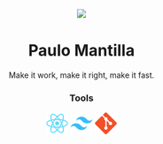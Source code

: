
<div align="center">
  <img src="https://media.giphy.com/media/v1.Y2lkPTc5MGI3NjExZTl5aDN1YjY4c2NzMTR5MzBzc2YxbHY0OHNoeGgzNDAya2dsZHlkNCZlcD12MV9pbnRlcm5hbF9naWZfYnlfaWQmY3Q9Zw/2IudUHdI075HL02Pkk/giphy.gif" width=240>
  <h1>Paulo Mantilla</h1>
  <p>Make it work, make it right, make it fast.</p>

  <h3>Tools</h3>
  <img src="https://github.com/devicons/devicon/blob/master/icons/react/react-original.svg" width=40 height=40>
  <img src="https://github.com/devicons/devicon/blob/master/icons/tailwindcss/tailwindcss-original.svg" width=40 height=40>
  <img src="https://github.com/devicons/devicon/blob/master/icons/git/git-original.svg" width=40 height=40>
</div>

<!--
**paulomantilla04/paulomantilla04** is a ✨ _special_ ✨ repository because its `README.md` (this file) appears on your GitHub profile.

Here are some ideas to get you started:

- 🔭 I’m currently working on ...
- 🌱 I’m currently learning ...
- 👯 I’m looking to collaborate on ...
- 🤔 I’m looking for help with ...
- 💬 Ask me about ...
- 📫 How to reach me: ...
- 😄 Pronouns: ...
- ⚡ Fun fact: ...
-->
